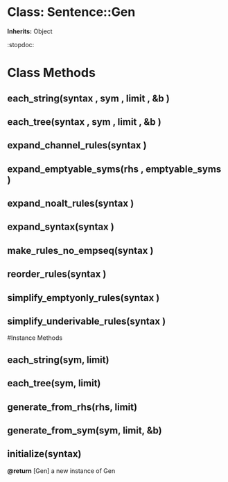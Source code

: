 # Class: Sentence::Gen
**Inherits:** Object
    

:stopdoc:


# Class Methods
## each_string(syntax , sym , limit , &b ) [](#method-c-each_string)
## each_tree(syntax , sym , limit , &b ) [](#method-c-each_tree)
## expand_channel_rules(syntax ) [](#method-c-expand_channel_rules)
## expand_emptyable_syms(rhs , emptyable_syms ) [](#method-c-expand_emptyable_syms)
## expand_noalt_rules(syntax ) [](#method-c-expand_noalt_rules)
## expand_syntax(syntax ) [](#method-c-expand_syntax)
## make_rules_no_empseq(syntax ) [](#method-c-make_rules_no_empseq)
## reorder_rules(syntax ) [](#method-c-reorder_rules)
## simplify_emptyonly_rules(syntax ) [](#method-c-simplify_emptyonly_rules)
## simplify_underivable_rules(syntax ) [](#method-c-simplify_underivable_rules)

#Instance Methods
## each_string(sym, limit) [](#method-i-each_string)

## each_tree(sym, limit) [](#method-i-each_tree)

## generate_from_rhs(rhs, limit) [](#method-i-generate_from_rhs)

## generate_from_sym(sym, limit, &b) [](#method-i-generate_from_sym)

## initialize(syntax) [](#method-i-initialize)

**@return** [Gen] a new instance of Gen

